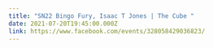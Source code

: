 ```yaml
---
title: "SN22 Bingo Fury, Isaac T Jones | The Cube "
date: 2021-07-20T19:45:00.000Z
link: https://www.facebook.com/events/328058429036823/
---
```

